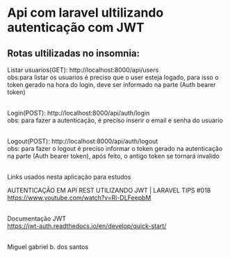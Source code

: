 <h1>Api com laravel ultilizando autenticação com JWT</h1>

<h2>Rotas ultilizadas no insomnia:</h2>

Listar usuarios(GET): http://localhost:8000/api/users<br>
obs:para listar os usuarios é preciso que o user esteja logado, para isso o token gerado na hora do login, deve ser informado na parte (Auth bearer token)<br><br>

Login(POST): http://localhost:8000/api/auth/login<br>
obs: para fazer a autenticação, é preciso inserir o email e senha do usuario<br><br>

Logout(POST): http://localhost:8000/api/auth/logout<br>
obs: para fazer o logout é preciso informar o token gerado na autenticação na parte (Auth bearer token), após feito, o antigo token se tornará invalido<br><br>

Links usados nesta aplicação para estudos

AUTENTICAÇÃO EM API REST UTILIZANDO JWT | LARAVEL TIPS #018 <br>
https://www.youtube.com/watch?v=Ri-DLFeepbM<br><br>

Documentação JWT<br>
https://jwt-auth.readthedocs.io/en/develop/quick-start/<br><br>

Miguel gabriel b. dos santos



